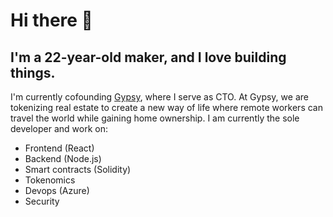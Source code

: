# Hi there 👋
## I'm a 22-year-old maker, and I love building things.

I'm currently cofounding [Gypsy](https://www.gypsy.city/), where I serve as CTO. At Gypsy, we are tokenizing real estate to create a new way of life where remote workers can travel the world while gaining home ownership. I am currently the sole developer and work on:

- Frontend (React)
- Backend (Node.js)
- Smart contracts (Solidity)
- Tokenomics
- Devops (Azure)
- Security

